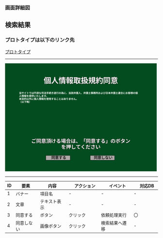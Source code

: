 ### 画面詳細図
## 検索結果
### プロトタイプは以下のリンク先
[プロトタイプ](https://www.figma.com/file/EC6HJax9FH50cwnpwUmhDG/Untitled?node-id=10%3A16)
*****
<img src="../personal.png" width="500">

*****

| ID | 要素 | 内容　|　アクション　|　イベント　|　対応DB　|
|----|------|------|-------------|-----------|---------|
|1   |バナー|項目名|-       |-         |-         |
|2   |文章|テキスト表示|-|-         |-         |
|3   |同意する|ボタン|クリック|依頼処理実行|〇|
|4   |同意しない|画像ボタン|クリック|検索結果へ遷移|-|

